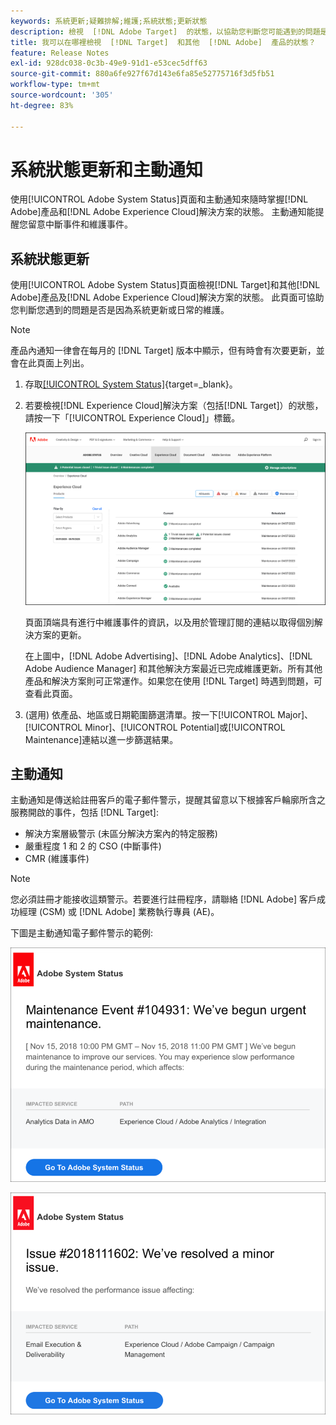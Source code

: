 ```yaml
---
keywords: 系統更新;疑難排解;維護;系統狀態;更新狀態
description: 檢視  [!DNL Adobe Target]  的狀態，以協助您判斷您可能遇到的問題是否為系統更新或例行維護所造成。
title: 我可以在哪裡檢視  [!DNL Target]  和其他  [!DNL Adobe]  產品的狀態？
feature: Release Notes
exl-id: 928dc038-0c3b-49e9-91d1-e53cec5dff63
source-git-commit: 880a6fe927f67d143e6fa85e52775716f3d5fb51
workflow-type: tm+mt
source-wordcount: '305'
ht-degree: 83%

---
```


# 系統狀態更新和主動通知

使用[!UICONTROL Adobe System Status]頁面和主動通知來隨時掌握[!DNL Adobe]產品和[!DNL Adobe Experience Cloud]解決方案的狀態。 主動通知能提醒您留意中斷事件和維護事件。

## 系統狀態更新

使用[!UICONTROL Adobe System Status]頁面檢視[!DNL Target]和其他[!DNL Adobe]產品及[!DNL Adobe Experience Cloud]解決方案的狀態。 此頁面可協助您判斷您遇到的問題是否是因為系統更新或日常的維護。

>[!NOTE]
>
>產品內通知一律會在每月的 [!DNL Target] 版本中顯示，但有時會有次要更新，並會在此頁面上列出。

1. 存取[[!UICONTROL System Status]](https://status.adobe.com/){target=_blank}。

1. 若要檢視[!DNL Experience Cloud]解決方案（包括[!DNL Target]）的狀態，請按一下「[!UICONTROL Experience Cloud]」標籤。

   ![system_status 圖片](assets/system_status.png)

   頁面頂端具有進行中維護事件的資訊，以及用於管理訂閱的連結以取得個別解決方案的更新。

   在上圖中，[!DNL Adobe Advertising]、[!DNL Adobe Analytics]、[!DNL Adobe Audience Manager] 和其他解決方案最近已完成維護更新。所有其他產品和解決方案則可正常運作。如果您在使用 [!DNL Target] 時遇到問題，可查看此頁面。

1. (選用) 依產品、地區或日期範圍篩選清單。按一下[!UICONTROL Major]、[!UICONTROL Minor]、[!UICONTROL Potential]或[!UICONTROL Maintenance]連結以進一步篩選結果。

## 主動通知

主動通知是傳送給註冊客戶的電子郵件警示，提醒其留意以下根據客戶輪廓所含之服務開啟的事件，包括 [!DNL Target]:

* 解決方案層級警示 (未區分解決方案內的特定服務)
* 嚴重程度 1 和 2 的 CSO (中斷事件)
* CMR (維護事件)

>[!NOTE]
>
>您必須註冊才能接收這類警示。若要進行註冊程序，請聯絡 [!DNL Adobe] 客戶成功經理 (CSM) 或 [!DNL Adobe] 業務執行專員 (AE)。

下圖是主動通知電子郵件警示的範例:

![主動通知 1](/help/main/r-release-notes/assets/proactive-notification-1.png)

![主動通知 2](/help/main/r-release-notes/assets/proactive-notification-2.png)
